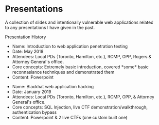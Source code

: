 # Presentations
A collection of slides and intentionally vulnerable web applications related to any presentations I have given in the past.

Presentation History 
<ul>
<li>Name: Introduction to web application penetration testing </li>
<li>Date: May 2018 </li>
<li>Attendees: Local PDs (Toronto, Hamilton, etc.), RCMP, OPP, Rogers & Attorney General's office. </li>
<li>Core concepts: Extremely basic introduction, covered *some* basic reconnasiance techniques and demonstrated them </li>
<li>Content: Powerpoint </li>
</ul>
<ul>
<li>Name: Blackhat web application hacking </li>
<li>Date: January 2019 </li>
<li>Attendees: Local PDs (Toronto, Hamilton, etc.), RCMP, OPP, & Attorney General's office. </li>
<li>Core concepts: SQL Injection, live CTF demonstration/walkthrough, authentication bypass </li>
<li>Content: Powerpoint & 2 live CTFs (one custom built one) </li>
</ul>
